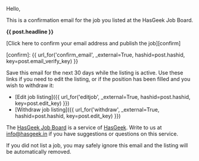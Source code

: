 Hello,

This is a confirmation email for the job you listed at the HasGeek Job Board.

**{{ post.headline }}**

[Click here to confirm your email address and publish the job][confirm]

[confirm]: {{ url_for('confirm_email', _external=True, hashid=post.hashid, key=post.email_verify_key) }}

Save this email for the next 30 days while the listing is active. Use these
links if you need to edit the listing, or if the position has been filled
and you wish to withdraw it:

* [Edit job listing]({{ url_for('editjob', _external=True, hashid=post.hashid, key=post.edit_key) }})
* [Withdraw job listing]({{ url_for('withdraw', _external=True, hashid=post.hashid, key=post.edit_key) }})

The [HasGeek Job Board][jb] is a service of [HasGeek][hg]. Write to us at
info@hasgeek.in if you have suggestions or questions on this service.

[jb]: http://jobs.hasgeek.in
[hg]: http://hasgeek.in

If you did not list a job, you may safely ignore this email and the listing
will be automatically removed.
